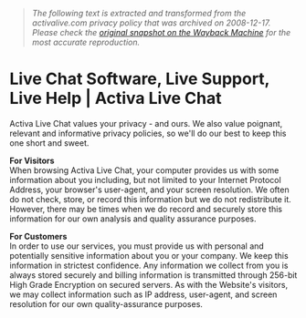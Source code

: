 > *The following text is extracted and transformed from the activalive.com privacy policy that was archived on 2008-12-17. Please check the [original snapshot on the Wayback Machine](https://web.archive.org/web/20081217122126id_/http%3A//www.activalive.com/privacy) for the most accurate reproduction.*

# Live Chat Software, Live Support, Live Help | Activa Live Chat

Activa Live Chat values your privacy - and ours. We also value poignant, relevant and informative privacy policies, so we'll do our best to keep this one short and sweet.

**For Visitors**  
When browsing Activa Live Chat, your computer provides us with some information about you including, but not limited to your Internet Protocol Address, your browser's user-agent, and your screen resolution. We often do not check, store, or record this information but we do not redistribute it. However, there may be times when we do record and securely store this information for our own analysis and quality assurance purposes.

**For Customers**  
In order to use our services, you must provide us with personal and potentially sensitive information about you or your company. We keep this information in strictest confidence. Any information we collect from you is always stored securely and billing information is transmitted through 256-bit High Grade Encryption on secured servers. As with the Website's visitors, we may collect information such as IP address, user-agent, and screen resolution for our own quality-assurance purposes. 
